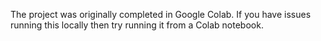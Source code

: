The project was originally completed in Google Colab. If you have issues running this locally then try running it from a Colab notebook.
